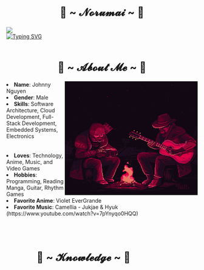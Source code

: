 <body>
  <h1 align="center">🐨 ~ 𝓝𝓸𝓻𝓾𝓶𝓪𝓲 ~ 🐨</h1>
  <img src="https://github.com/Norumai01/Norumai01/blob/45cbe864c0b2ae3593dc4afaeb06ab9038890ea0/Assets/4f3b30e2e72655a8eb948bd9d3ba66a30681a6b9.gif" align="center"> 
  <br>
  <a href="https://git.io/typing-svg"><img src="https://readme-typing-svg.demolab.com?font=Pixelify+Sans&weight=500&size=45&pause=1000&color=5D6CF7&background=742DFF00&center=true&vCenter=true&multiline=true&width=1080&height=150&lines=Good+morning+or+afternoon!+;The+name+is+Johnny%2C+Tech+gremlin+at+your+service." alt="Typing SVG" /></a>
  <br><br>
</body>

<body>
  <h1 align="center">🌆 ~ 𝓐𝓫𝓸𝓾𝓽 𝓜𝓮 ~  🌆</h1>
  <img src="https://github.com/Norumai01/Norumai01/blob/25c78bfb8514a12d36d8490f138f10d18f3a1324/Assets/killer-rabbit-media.gif" align="right" width="350" height="300">
  <li>
    <b>Name</b>: Johnny Nguyen
  </li>
  <li>
    <b>Gender</b>: Male 
  </li>
  <li>
    <b>Skills</b>: Software Architecture, Cloud Development, Full-Stack Development, Embedded Systems, Electronics 
  </li>
  <br><br>
  <li> 
    <b>Loves</b>: Technology, Anime, Music, and Video Games
  </li>
  <li>
    <b>Hobbies</b>: Programming, Reading Manga, Guitar, Rhythm Games 
  </li>
  <li>
    <b>Favorite Anime</b>: Violet EverGrande
  </li>
  <li>
    <b>Favorite Music</b>: Camellia - Jukjae & Hyuk (https://www.youtube.com/watch?v=7pYnyqo0HQQ)
  </li>
</body>

<body>
  <br><br><br>
  <h1 align="left">            📓 ~ 𝓚𝓷𝓸𝔀𝓵𝓮𝓭𝓰𝓮 ~ 📓</h1>
  
</body>
